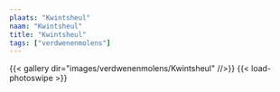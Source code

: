 ```yaml
---
plaats: "Kwintsheul"
naam: "Kwintsheul"
title: "Kwintsheul"
tags: ["verdwenenmolens"]
---
```


{{< gallery dir="images/verdwenenmolens/Kwintsheul" //>}}
{{< load-photoswipe >}}